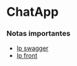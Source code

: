 # ChatApp

### Notas importantes

* [Ip swagger](http://localhost:9988/swagger-ui/index.html#/)
* [Ip front](https://localhost:3000)




